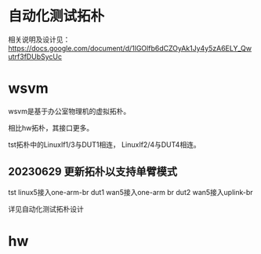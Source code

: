 # 自动化测试拓朴

相关说明及设计见：https://docs.google.com/document/d/1lGOlfb6dCZOyAk1Jy4y5zA6ELY_Qwutrf3fDUbSycUc

# wsvm

wsvm是基于办公室物理机的虚拟拓朴。

相比hw拓朴，其接口更多。

tst拓朴中的LinuxIf1/3与DUT1相连， LinuxIf2/4与DUT4相连。

## 20230629 更新拓朴以支持单臂模式

tst linux5接入one-arm-br
dut1 wan5接入one-arm br
dut2 wan5接入uplink-br

详见自动化测试拓朴设计

# hw
